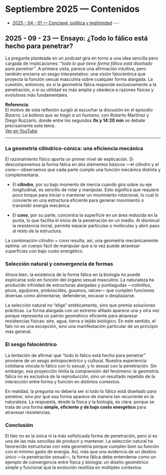 # Septiembre 2025 — Contenidos 

- [2025 - 04 - 01 — Conclavé, política y legitimidad](#2025---04---01--ensayo:-¿todo-lo-falico-esta-hecho-para-penetrar?) ---

## 2025 - 09 - 23 — Ensayo: ¿Todo lo fálico está hecho para penetrar?

La pregunta planteada en un podcast gira en torno a una idea sencilla pero cargada de implicaciones: *“todo lo que tiene forma fálica está diseñado para penetrar”*. A primera vista, parece una afirmación intuitiva, pero también encierra un sesgo interpretativo: una visión falocéntrica que proyecta la función sexual masculina sobre cualquier forma alargada. La cuestión, entonces, es si la geometría fálica responde exclusivamente a la penetración, o si su utilidad es más amplia y obedece a razones físicas y evolutivas más fundamentales.  

**Referencia**:  
El motivo de esta reflexión surgió al escuchar la discusión en el episodio *Bizarro: La ballena que se tragó a un humano*, con Roberto Martínez y Diego Ruzzarin, donde entre los segundos **0s y 14:20 min** se debate precisamente este tema.  
[Ver en YouTube](https://youtu.be/rx2nih1lDfc?si=L5gQX8uReLQz6UL9)  

---

### La geometría cilíndrico-cónica: una eficiencia mecánica  
El razonamiento físico aporta un primer nivel de explicación. Si descomponemos la forma fálica en dos elementos básicos —el cilindro y el cono— observamos que cada parte cumple una función mecánica distinta y complementaria.  

- El **cilindro**, por su bajo momento de inercia cuando gira sobre su eje longitudinal, es sencillo de rotar y manipular. Esto significa que requiere poco torque para iniciar o mantener un movimiento rotacional, lo cual lo convierte en una estructura eficiente para generar movimiento o transmitir energía mecánica.  

- El **cono**, por su parte, concentra la superficie en un área reducida en la punta, lo que facilita el inicio de la penetración en un medio. Al disminuir la resistencia inicial, permite separar partículas o moléculas y abrir paso al resto de la estructura.  

La combinación cilindro + cono resulta, así, una geometría mecánicamente óptima: un cuerpo fácil de manipular que a la vez puede atravesar superficies con bajo costo energético.  

### Selección natural y convergencia de formas  
Ahora bien, la existencia de la forma fálica en la biología no puede explicarse solo en función del órgano sexual masculino. La naturaleza ha producido infinidad de estructuras alargadas y puntiagudas —colmillos, picos, aguijones, probóscides, gusanos, raíces— que cumplen funciones diversas como alimentarse, defenderse, excavar o desplazarse.  

La selección natural no “elige” estéticamente, sino que premia soluciones prácticas. La forma alargada con un extremo afilado aparece una y otra vez porque representa un patrón geométrico eficiente para atravesar resistencias físicas: aire, agua, tierra o tejido biológico. En este sentido, el falo no es una excepción, sino una manifestación particular de un principio más general.  

### El sesgo falocéntrico  
La tentación de afirmar que “todo lo fálico está hecho para penetrar” proviene de un sesgo antropocéntrico y cultural. Nuestra experiencia cotidiana vincula lo fálico con lo sexual, y lo sexual con la penetración. Sin embargo, esa proyección limita la comprensión del fenómeno: la geometría fálica no es exclusiva de la reproducción, sino un resultado repetido de la interacción entre forma y función en distintos contextos.  

En realidad, la pregunta no debería ser si todo lo fálico está diseñado para penetrar, sino por qué esa forma aparece de manera tan recurrente en la naturaleza. La respuesta, desde la física y la biología, es clara: porque se trata de una forma **simple, eficiente y de bajo costo energético** para atravesar resistencias.  

### Conclusión  
El falo no es la única ni la más sofisticada forma de penetración, pero sí es una de las más sencillas de producir y mantener. La selección natural ha favorecido estructuras con esta geometría porque cumplen bien su función con el mínimo gasto de energía. Así, más que una evidencia de un destino único —la penetración sexual—, la forma fálica debe entenderse como un ejemplo de convergencia entre física y biología: un diseño geométrico simple y funcional que la evolución reutiliza en múltiples contextos.  
